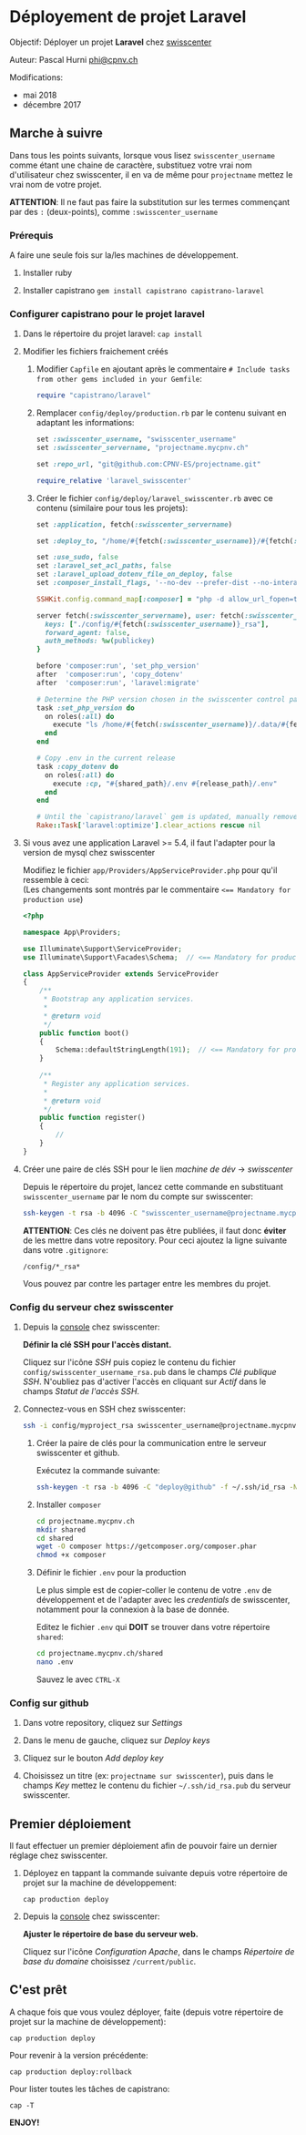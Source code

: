 # Déployement de projet Laravel

Objectif: Déployer un projet **Laravel** chez [swisscenter](https://www.swisscenter.com/)

Auteur: Pascal Hurni <phi@cpnv.ch>

Modifications:

 - mai 2018
 - décembre 2017

## Marche à suivre

Dans tous les points suivants, lorsque vous lisez `swisscenter_username` comme étant une chaine de caractère, substituez votre vrai nom d'utilisateur
chez swisscenter, il en va de même pour `projectname` mettez le vrai nom de votre projet.

**ATTENTION**: Il ne faut pas faire la substitution sur les termes commençant par des `:` (deux-points), comme `:swisscenter_username`

### Prérequis

A faire une seule fois sur la/les machines de développement.

 1. Installer ruby
    
 2. Installer capistrano
    `gem install capistrano capistrano-laravel`

### Configurer capistrano pour le projet laravel

 1. Dans le répertoire du projet laravel:
    `cap install`
    
 2. Modifier les fichiers fraichement créés
    
    1.  Modifier `Capfile` en ajoutant après le commentaire `# Include tasks from other gems included in your Gemfile`:
        ```ruby
        require "capistrano/laravel"
        ```
        
    2.  Remplacer `config/deploy/production.rb` par le contenu suivant en adaptant les informations:
        ```ruby
        set :swisscenter_username, "swisscenter_username"
        set :swisscenter_servername, "projectname.mycpnv.ch"
        
        set :repo_url, "git@github.com:CPNV-ES/projectname.git"

        require_relative 'laravel_swisscenter'
        ```
        
    3.  Créer le fichier `config/deploy/laravel_swisscenter.rb` avec ce contenu (similaire pour tous les projets):
        ```ruby
        set :application, fetch(:swisscenter_servername)

        set :deploy_to, "/home/#{fetch(:swisscenter_username)}/#{fetch(:application)}"

        set :use_sudo, false
        set :laravel_set_acl_paths, false
        set :laravel_upload_dotenv_file_on_deploy, false
        set :composer_install_flags, '--no-dev --prefer-dist --no-interaction --optimize-autoloader'

        SSHKit.config.command_map[:composer] = "php -d allow_url_fopen=true #{shared_path.join('composer')}"

        server fetch(:swisscenter_servername), user: fetch(:swisscenter_username), roles: %w{app db web}, ssh_options: {
          keys: ["./config/#{fetch(:swisscenter_username)}_rsa"],
          forward_agent: false,
          auth_methods: %w(publickey)
        }

        before 'composer:run', 'set_php_version'
        after  'composer:run', 'copy_dotenv'
        after  'composer:run', 'laravel:migrate'
        
        # Determine the PHP version chosen in the swisscenter control panel
        task :set_php_version do
          on roles(:all) do
            execute "ls /home/#{fetch(:swisscenter_username)}/.data/#{fetch(:swisscenter_servername)}_php* 2>/dev/null | sed -E 's/.+(php[[:digit:]]+)$/\\1/' >/tmp/.php-cli-version"
          end
        end

        # Copy .env in the current release
        task :copy_dotenv do
          on roles(:all) do
            execute :cp, "#{shared_path}/.env #{release_path}/.env" 
          end
        end

        # Until the `capistrano/laravel` gem is updated, manually remove the `laravel:optimize` task which exists no more from Laravel >=5.5
        Rake::Task['laravel:optimize'].clear_actions rescue nil
        ```
    
 3. Si vous avez une application Laravel >= 5.4, il faut l'adapter pour la version de mysql chez swisscenter

    Modifiez le fichier `app/Providers/AppServiceProvider.php` pour qu'il ressemble à ceci:  
    (Les changements sont montrés par le commentaire `<== Mandatory for production use`)
    
    ```php
    <?php

    namespace App\Providers;

    use Illuminate\Support\ServiceProvider;
    use Illuminate\Support\Facades\Schema;  // <== Mandatory for production use

    class AppServiceProvider extends ServiceProvider
    {
        /**
         * Bootstrap any application services.
         *
         * @return void
         */
        public function boot()
        {
            Schema::defaultStringLength(191);  // <== Mandatory for production use
        }
        
        /**
         * Register any application services.
         *
         * @return void
         */
        public function register()
        {
            //
        }
    }
    ```
    
 4. Créer une paire de clés SSH pour le lien _machine de dév_ -> _swisscenter_

    Depuis le répertoire du projet, lancez cette commande en substituant `swisscenter_username` par le nom du compte sur swisscenter:

    ```bash
    ssh-keygen -t rsa -b 4096 -C "swisscenter_username@projectname.mycpnv.ch" -f config/swisscenter_username_rsa -N ''
    ```
    
    **ATTENTION**: Ces clés ne doivent pas être publiées, il faut donc **éviter** de les mettre dans votre repository.
    Pour ceci ajoutez la ligne suivante dans votre `.gitignore`:
    
    ```
    /config/*_rsa*
    ```
    
    Vous pouvez par contre les partager entre les membres du projet.

### Config du serveur chez swisscenter

 1. Depuis la [console](https://apanel.swisscenter.com/login) chez swisscenter:
    
    **Définir la clé SSH pour l'accès distant.**
    
    Cliquez sur l'icône _SSH_ puis copiez le contenu du fichier `config/swisscenter_username_rsa.pub` dans le champs _Clé publique SSH_.
    N'oubliez pas d'activer l'accès en cliquant sur _Actif_ dans le champs _Statut de l'accès SSH_.
    
 2. Connectez-vous en SSH chez swisscenter:
    
    ```bash
    ssh -i config/myproject_rsa swisscenter_username@projectname.mycpnv.ch
    ```
    
    1.  Créer la paire de clés pour la communication entre le serveur swisscenter et github.
        
        Exécutez la commande suivante:
        ```bash
        ssh-keygen -t rsa -b 4096 -C "deploy@github" -f ~/.ssh/id_rsa -N ''
        ```

    2.  Installer `composer`
    
        ```bash
        cd projectname.mycpnv.ch
        mkdir shared
        cd shared
        wget -O composer https://getcomposer.org/composer.phar
        chmod +x composer
        ```

    3.  Définir le fichier `.env` pour la production
        
        Le plus simple est de copier-coller le contenu de votre `.env` de développement et de l'adapter avec les _credentials_ de swisscenter,
        notamment pour la connexion à la base de donnée.
        
        Editez le fichier `.env` qui **DOIT** se trouver dans votre répertoire `shared`:
        
        ```bash
        cd projectname.mycpnv.ch/shared
        nano .env
        ```
        
        Sauvez le avec `CTRL-X`

### Config sur github

 1. Dans votre repository, cliquez sur _Settings_
 
 2. Dans le menu de gauche, cliquez sur _Deploy keys_
 
 3. Cliquez sur le bouton _Add deploy key_
 
 4. Choisissez un titre (ex: `projectname sur swisscenter`), puis dans le champs _Key_ mettez le contenu du fichier `~/.ssh/id_rsa.pub` du serveur swisscenter.

## Premier déploiement

Il faut effectuer un premier déploiement afin de pouvoir faire un dernier réglage chez swisscenter.

 1. Déployez en tappant la commande suivante depuis votre répertoire de projet sur la machine de développement:

        cap production deploy

 2. Depuis la [console](https://apanel.swisscenter.com/login) chez swisscenter:
    
    **Ajuster le répertoire de base du serveur web.**
    
    Cliquez sur l'icône _Configuration Apache_, dans le champs _Répertoire de base du domaine_ choisissez `/current/public`.
    

## C'est prêt

A chaque fois que vous voulez déployer, faite (depuis votre répertoire de projet sur la machine de développement):

    cap production deploy

Pour revenir à la version précédente:

    cap production deploy:rollback

Pour lister toutes les tâches de capistrano:

    cap -T

**ENJOY!**

